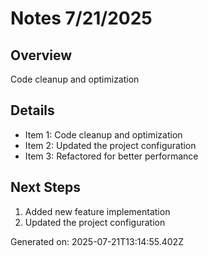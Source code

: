 # Notes 7/21/2025

## Overview
Code cleanup and optimization

## Details
- Item 1: Code cleanup and optimization
- Item 2: Updated the project configuration
- Item 3: Refactored for better performance

## Next Steps
1. Added new feature implementation
2. Updated the project configuration

Generated on: 2025-07-21T13:14:55.402Z
